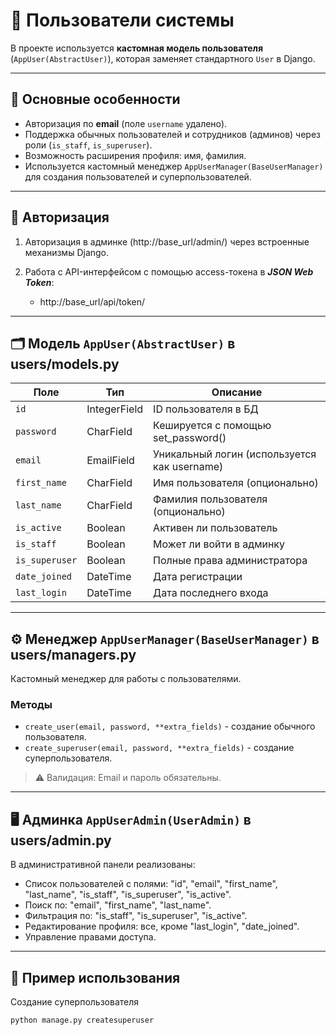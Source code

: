 # 👤 Пользователи системы

В проекте используется **кастомная модель пользователя** (`AppUser(AbstractUser)`), которая заменяет стандартного `User` в Django.

---

## 🔑 Основные особенности

- Авторизация по **email** (поле `username` удалено).
- Поддержка обычных пользователей и сотрудников (админов) через роли (`is_staff`, `is_superuser`).
- Возможность расширения профиля: имя, фамилия.
- Используется кастомный менеджер `AppUserManager(BaseUserManager)` для создания пользователей и суперпользователей.

---

## 📲 Авторизация

1. Авторизация в админке (http://base_url/admin/) через встроенные механизмы Django.


2. Работа с API-интерфейсом с помощью access-токена в ***JSON Web Token***:
   - http://base_url/api/token/

---

## 🗂 Модель `AppUser(AbstractUser)` в users/models.py

| Поле           | Тип         | Описание                                     |
|----------------| ----------- |----------------------------------------------|
| `id`           | IntegerField  | ID пользователя в БД                         |
| `password`     | CharField  | Кешируется с помощью set_password()          |
| `email`        | EmailField  | Уникальный логин (используется как username) |
| `first_name`   | CharField | Имя пользователя (опционально)               |
| `last_name`    | CharField | Фамилия пользователя (опционально)           |
| `is_active`    | Boolean  | Активен ли пользователь                      |
| `is_staff`     | Boolean  | Может ли войти в админку                     |
| `is_superuser` | Boolean  | Полные права администратора                  |
| `date_joined`  | DateTime | Дата регистрации                             |
| `last_login`   | DateTime | Дата последнего входа                        |

---

## ⚙️ Менеджер `AppUserManager(BaseUserManager)` в users/managers.py

Кастомный менеджер для работы с пользователями.

### Методы
- `create_user(email, password, **extra_fields)` - создание обычного пользователя.
- `create_superuser(email, password, **extra_fields)` - создание суперпользователя.

> ⚠️ Валидация: Email и пароль обязательны.

---

## 🖥 Админка `AppUserAdmin(UserAdmin)` в users/admin.py

В административной панели реализованы:
- Список пользователей с полями: "id", "email", "first_name", "last_name", "is_staff", "is_superuser", "is_active".
- Поиск по: "email", "first_name", "last_name".
- Фильтрация по: "is_staff", "is_superuser", "is_active".
- Редактирование профиля: все, кроме "last_login", "date_joined".
- Управление правами доступа.

---

## 📌 Пример использования

Создание суперпользователя
```commandline
python manage.py createsuperuser
```